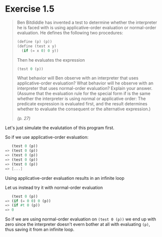 # Exercise 1.5

> Ben Bitdiddle has invented a test to determine whether the interpreter he is faced with is using applicative-order evaluation or normal-order evaluation. He defines the following two procedures:
>
> ```scheme
> (define (p) (p))
> (define (test x y)
>   (if (= x 0) 0 y))
> ```
>
> Then he evaluates the expression
>
> ```scheme
> (test 0 (p))
> ```
>
> What behavior will Ben observe with an interpreter that uses applicative-order evaluation? What behavior will he observe with an interpreter that uses normal-order evaluation? Explain your answer. (Assume that the evaluation rule for the special form if is the same whether the interpreter is using normal or applicative order: The predicate expression is evaluated first, and the result determines whether to evaluate the consequent or the alternative expression.)
>
> *(p. 27)*

Let's just simulate the evalutation of this program first.

So if we use applicative-order evaluation:

```scheme
   (test 0 (p))
=> (test 0 (p))
=> (test 0 (p))
=> (test 0 (p))
=> (test 0 (p))
=> [...]
```

Using applicative-order evaluation results in an infinite loop

Let us instead try it with normal-order evaluation

```scheme
   (test 0 (p))
=> (if (= 0 0) 0 (p))
=> (if #t 0 (p))
=> 0
```

So if we are using normal-order evaluation on `(test 0 (p))` we end up with zero since the interpreter doesn't evern bother at all with evaluating `(p)`, thus saving it from an infinite loop.
